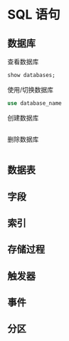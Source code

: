 # SQL 语句

## 数据库

查看数据库

```sql
show databases;
```

使用/切换数据库

```sql
use database_name
```

创建数据库

```sql
```

删除数据库

```sql

```

## 数据表

## 字段

## 索引

## 存储过程

## 触发器

## 事件

## 分区
